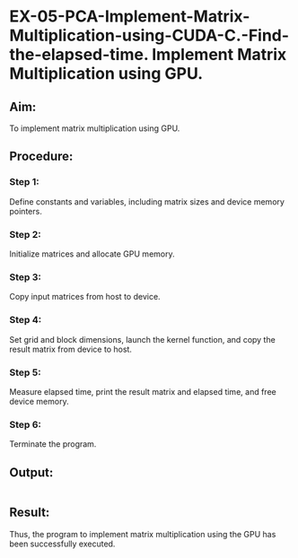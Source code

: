 # EX-05-PCA-Implement-Matrix-Multiplication-using-CUDA-C.-Find-the-elapsed-time. Implement Matrix Multiplication using GPU.
## Aim:
To implement matrix multiplication using GPU.


## Procedure:
### Step 1: 
Define constants and variables, including matrix sizes and device memory pointers.

### Step 2: 
Initialize matrices and allocate GPU memory.

### Step 3: 
Copy input matrices from host to device.

### Step 4: 
Set grid and block dimensions, launch the kernel function, and copy the result matrix from device to host.

### Step 5: 
Measure elapsed time, print the result matrix and elapsed time, and free device memory.

### Step 6: 
Terminate the program. 
## Output:
```cuda

```
## Result:
Thus, the program to implement matrix multiplication using the GPU has been successfully executed.

